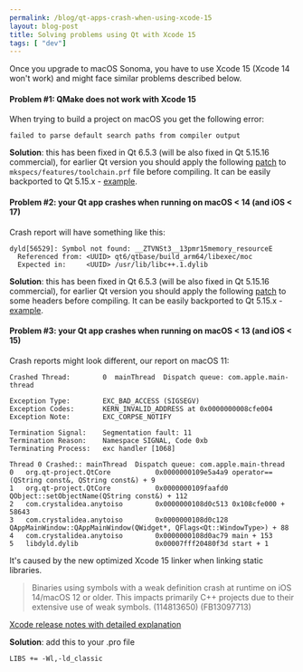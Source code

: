 ```yaml
---
permalink: /blog/qt-apps-crash-when-using-xcode-15
layout: blog-post
title: Solving problems using Qt with Xcode 15
tags: [ "dev"]
---
```


Once you upgrade to macOS Sonoma, you have to use Xcode 15 (Xcode 14 won't work) and might face similar problems described below.

#### Problem #1: QMake does not work with Xcode 15

When trying to build a project on macOS you get the following error:

```
failed to parse default search paths from compiler output
```

**Solution**: this has been fixed in Qt 6.5.3 (will be also fixed in Qt 5.15.16 commercial), for earlier Qt version you should apply the following [patch](https://codereview.qt-project.org/c/qt/qtbase/+/503916) to `mkspecs/features/toolchain.prf` file before compiling. It can be easily backported to Qt 5.15.x - [example](https://github.com/crystalidea/qt-build-tools/commit/134b1cc523bf266c7a2cd00e8902268537406f1c).

#### Problem #2: your Qt app crashes when running on macOS < 14 (and iOS < 17)

Crash report will have something like this:

```
dyld[56529]: Symbol not found: __ZTVNSt3__13pmr15memory_resourceE
  Referenced from: <UUID> qt6/qtbase/build_arm64/libexec/moc
  Expected in:     <UUID> /usr/lib/libc++.1.dylib
```

**Solution**: this has been fixed in Qt 6.5.3 (will be also fixed in Qt 5.15.16 commercial), for earlier Qt version you should apply the following [patch](https://codereview.qt-project.org/c/qt/qtbase/+/482392) to some headers before compiling. It can be easily backported to Qt 5.15.x - [example](https://github.com/crystalidea/qt-build-tools/commit/fffd3d4b0a628dd780ff8cd553e8f8dc9c66c2ab).

#### Problem #3: your Qt app crashes when running on macOS < 13 (and iOS < 15)

Crash reports might look different, our report on macOS 11:

```
Crashed Thread:        0  mainThread  Dispatch queue: com.apple.main-thread

Exception Type:        EXC_BAD_ACCESS (SIGSEGV)
Exception Codes:       KERN_INVALID_ADDRESS at 0x0000000008cfe004
Exception Note:        EXC_CORPSE_NOTIFY

Termination Signal:    Segmentation fault: 11
Termination Reason:    Namespace SIGNAL, Code 0xb
Terminating Process:   exc handler [1068]

Thread 0 Crashed:: mainThread  Dispatch queue: com.apple.main-thread
0   org.qt-project.QtCore           0x0000000109e5a4a9 operator==(QString const&, QString const&) + 9
1   org.qt-project.QtCore           0x0000000109faafd0 QObject::setObjectName(QString const&) + 112
2   com.crystalidea.anytoiso        0x0000000108d0c513 0x108cfe000 + 58643
3   com.crystalidea.anytoiso        0x0000000108d0c128 QAppMainWindow::QAppMainWindow(QWidget*, QFlags<Qt::WindowType>) + 88
4   com.crystalidea.anytoiso        0x0000000108d0ac79 main + 153
5   libdyld.dylib                   0x00007fff20480f3d start + 1

```

It's caused by the new optimized Xcode 15 linker when linking static libraries. 

> Binaries using symbols with a weak definition crash at runtime on iOS 14/macOS 12 or older. This impacts primarily C++ projects due to their extensive use of weak symbols. (114813650) (FB13097713)

[Xcode release notes with detailed explanation](https://developer.apple.com/documentation/xcode-release-notes/xcode-15-release-notes#Linking)

**Solution**: add this to your .pro file

`LIBS += -Wl,-ld_classic`